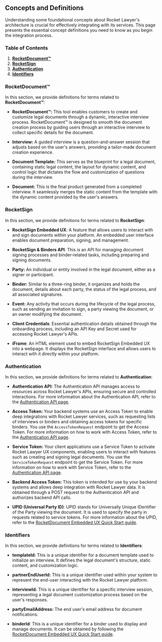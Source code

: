 ## Concepts and Definitions

Understanding some foundational concepts about Rocket Lawyer's architecture is crucial for effectively integrating with its services. This page presents the essential concept definitions you need to know as you begin the integration process.

### Table of Contents

1. [**RocketDocument™**](#rocketdocument)   
2. [**RocketSign**](#rocketsign)   
3. [**Authentication**](#authentication)  
4. [**Identifiers**](#identifiers)

### RocketDocument™

In this section, we provide definitions for terms related to **RocketDocument™**:

- **RocketDocument™:** This tool enables customers to create and customize legal documents through a dynamic, interactive interview process. RocketDocument™ is designed to smooth the document creation process by guiding users through an interactive interview to collect specific details for the document.

- **Interview:** A guided interview is a question-and-answer session that adjusts based on the user's answers, providing a tailor-made document creation experience.

- **Document Template:** This serves as the blueprint for a legal document, containing static legal content, the layout for dynamic content, and control logic that dictates the flow and customization of questions during the interview.

- **Document:** This is the final product generated from a completed interview. It seamlessly merges the static content from the template with the dynamic content provided by the user's answers.

### RocketSign

In this section, we provide definitions for terms related to **RocketSign**:

- **RocketSign Embedded UX**: A feature that allows users to interact with and sign documents within your platform. An embedded user interface enables document preparation, signing, and management.

- **RocketSign & Binders API**: This is an API for managing document signing processes and binder-related tasks, including preparing and signing documents.

- **Party:** An individual or entity involved in the legal document, either as a signer or participant.

- **Binder:** Similar to a three-ring binder, it organizes and holds the document, details about each party, the status of the legal process, and all associated signatures.

- **Event:** Any activity that occurs during the lifecycle of the legal process, such as sending an invitation to sign, a party viewing the document, or an owner modifying the document.

- **Client Credentials**: Essential authentication details obtained through the onboarding process, including an API Key and Secret used for accessing Rocket Lawyer's APIs.

- **iFrame**: An HTML element used to embed RocketSign Embedded UX into a webpage. It displays the RocketSign interface and allows users to interact with it directly within your platform.

### Authentication

In this section, we provide definitions for terms related to **Authentication**:

- **Authentication API:** The Authentication API manages access to resources across Rocket Lawyer's APIs, ensuring secure and controlled interactions. For more information about the Authentication API, refer to the [Authentication API page](https://developer.rocketlawyer.com/docs/partner-auth-service-product-sandbox/1/overview).

- **Access Token:** Your backend systems use an Access Token to enable deep integrations with Rocket Lawyer services, such as requesting lists of interviews or binders and obtaining access tokens for specific binders. You use the `AccessTokenRequest` endpoint to get the Access Token. For more information on how to work with Access Token, refer to the [Authentication API page](https://developer.rocketlawyer.com/docs/partner-auth-service-product-sandbox/1/overview).

- **Service Token:** Your client applications use a Service Token to activate Rocket Lawyer UX components, enabling users to interact with features such as creating and signing legal documents. You use the `ServiceTokenRequest` endpoint to get the Service Token. For more information on how to work with Service Token, refer to the [Authentication API page](https://developer.rocketlawyer.com/docs/partner-auth-service-product-sandbox/1/overview).

- **Backend Access Token:** This token is intended for use by your backend systems and allows deep integration with Rocket Lawyer data. It is obtained through a POST request to the Authentication API and authorizes backend API calls.

- **UPID (Universal Party ID)**: UPID stands for Universally Unique IDentifier of the Party viewing the document. It is used to specify the party in requests related to service tokens. For more information about the UPID, refer to the [RocketDocument Embedded UX Quick Start guide](https://developer.rocketlawyer.com/rocketsign-embedded-ux).

### **Identifiers**

In this section, we provide definitions for terms related to **Identifiers**:

- **templateId:** This is a unique identifier for a document template used to initialize an interview. It defines the legal document's structure, static content, and customization logic.

- **partnerEndUserId:** This is a unique identifier used within your system to represent the end-user interacting with the Rocket Lawyer platform.

- **interviewId:** This is a unique identifier for a specific interview session, representing a legal document customization process based on the user's responses.

- **partyEmailAddress:** The end user's email address for document notifications.

- **binderId**: This is a unique identifier for a binder used to display and manage documents. It can be obtained by following the [RocketDocument Embedded UX Quick Start guide](https://developer.rocketlawyer.com/rocketdocument-embedded-ux).
